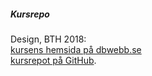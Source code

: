 ##### Kursrepo

Design, BTH 2018:  
[kursens hemsida på dbwebb.se](https://dbwebb.se/kurser/design-v2)  
[kursrepot på GitHub](https://github.com/dbwebb-se/design).
